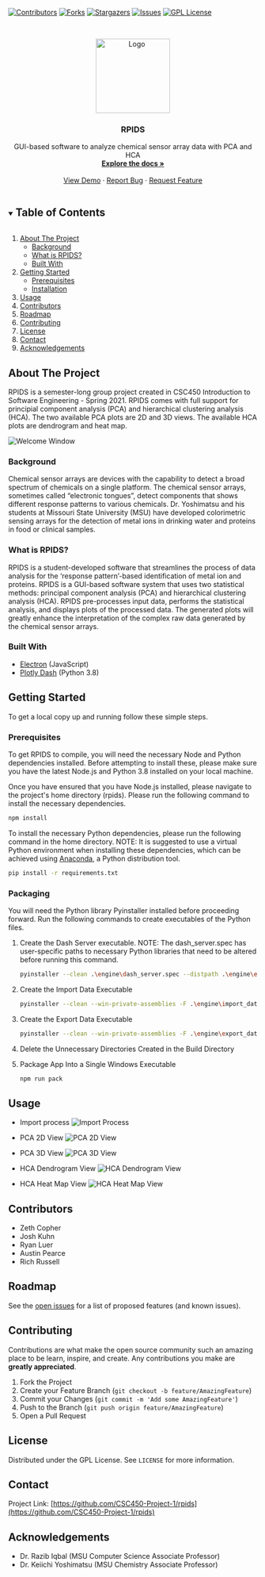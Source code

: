 [![Contributors][contributors-shield]][contributors-url]
[![Forks][forks-shield]][forks-url]
[![Stargazers][stars-shield]][stars-url]
[![Issues][issues-shield]][issues-url]
[![GPL License][license-shield]][license-url]



<!-- PROJECT LOGO -->
<br />
<p align="center">
  <a href="https://github.com/CSC450-Project-1/rpids">
    <img src="../electron/assets/img/logo.png" alt="Logo"width="auto" height="150px">
  </a>

  <h3 align="center">RPIDS</h3>

  <p align="center">
    GUI-based software to analyze chemical sensor array data with PCA and HCA 
    <br />
    <a href="https://github.com/CSC450-Project-1/rpids"><strong>Explore the docs »</strong></a>
    <br />
    <br />
    <a href="https://github.com/CSC450-Project-1/rpids">View Demo</a>
    ·
    <a href="https://github.com/CSC450-Project-1/rpids/issues">Report Bug</a>
    ·
    <a href="https://github.com/CSC450-Project-1/rpids/issues">Request Feature</a>
  </p>
</p>



<!-- TABLE OF CONTENTS -->
<details open="open">
  <summary><h2 style="display: inline-block">Table of Contents</h2></summary>
  <ol>
    <li>
      <a href="#about-the-project">About The Project</a>
      <ul>
        <li><a href="#background">Background</a></li>
        <li><a href="#what-is-rpids?">What is RPIDS?</a></li>
        <li><a href="#built-with">Built With</a></li>
      </ul>
    </li>
    <li>
      <a href="#getting-started">Getting Started</a>
      <ul>
        <li><a href="#prerequisites">Prerequisites</a></li>
        <li><a href="#installation">Installation</a></li>
      </ul>
    </li>
    <li><a href="#usage">Usage</a></li>
    <li><a href="#contributors">Contributors</a></li>
    <li><a href="#roadmap">Roadmap</a></li>
    <li><a href="#contributing">Contributing</a></li>
    <li><a href="#license">License</a></li>
    <li><a href="#contact">Contact</a></li>
    <li><a href="#acknowledgements">Acknowledgements</a></li>
  </ol>
</details>



<!-- ABOUT THE PROJECT -->
## About The Project

RPIDS is a semester-long group project created in CSC450 Introduction to Software Engineering - Spring 2021. RPIDS comes with full support for principial component analysis (PCA) and hierarchical clustering analysis (HCA). The two available PCA plots are 2D and 3D views. The available HCA plots are dendrogram and heat map.

![Welcome Window](./screenshots/welcome.png)

### Background
Chemical sensor arrays are devices with the capability to detect a broad spectrum of chemicals on a single platform. The chemical sensor arrays, sometimes called “electronic tongues”, detect components that shows different response patterns to various chemicals. Dr. Yoshimatsu and his students at Missouri State University (MSU) have developed colorimetric sensing arrays for the detection of metal ions in drinking water and proteins in food or clinical samples.  

### What is RPIDS?
RPIDS is a student-developed software that streamlines the process of data analysis for the ‘response pattern’-based identification of metal ion and proteins. RPIDS is a GUI-based software system that uses two statistical methods: principal component analysis (PCA) and hierarchical clustering analysis (HCA). RPIDS pre-processes input data, performs the statistical analysis, and displays plots of the processed data. The generated plots will greatly enhance the interpretation of the complex raw data generated by the chemical sensor arrays.


### Built With

* [Electron](https://www.electronjs.org) (JavaScript)
* [Plotly Dash](https://plotly.com/dash) (Python 3.8)



<!-- GETTING STARTED -->
## Getting Started

To get a local copy up and running follow these simple steps.

### Prerequisites

To get RPIDS to compile, you will need the necessary Node and Python dependencies installed. Before attempting to install these, please make sure you have the latest Node.js and Python 3.8 installed on your local machine.

Once you have ensured that you have Node.js installed, please navigate to the project's home directory (rpids). Please run the following command to install the necessary dependencies.

  ```sh
  npm install
  ```
To install the necessary Python dependencies, please run the following command in the home directory. NOTE: It is suggested to use a virtual Python environment when installing these dependencies, which can be achieved using [Anaconda](https://www.anaconda.com), a Python distribution tool.

  ```sh
  pip install -r requirements.txt 
  ```



### Packaging

You will need the Python library Pyinstaller installed before proceeding forward. Run the following commands to create executables of the Python files.
1. Create the Dash Server executable. NOTE: The dash_server.spec has user-specific paths to necessary Python libraries that need to be altered before running this command.
   ```sh
   pyinstaller --clean .\engine\dash_server.spec --distpath .\engine\executables
   ```
2. Create the Import Data Executable
   ```sh
   pyinstaller --clean --win-private-assemblies -F .\engine\import_data.py --distpath .\engine\executables
   ```
3. Create the Export Data Executable
   ```sh
   pyinstaller --clean --win-private-assemblies -F .\engine\export_data.py --distpath .\engine\executables
   ```
4. Delete the Unnecessary Directories Created in the Build Directory

5. Package App Into a Single Windows Executable
   ```sh
   npm run pack
   ```

## Usage

* Import process
![Import Process](./screenshots/import.png)

* PCA 2D View
![PCA 2D View](./screenshots/pca_2d.png)

* PCA 3D View
![PCA 3D View](./screenshots/pca_3d.png)

* HCA Dendrogram View
![HCA Dendrogram View](./screenshots/hca_dendrogram.png)

* HCA Heat Map View
![HCA Heat Map View](./screenshots/hca_heatmap.png)

<!-- CONTRIBUTORS -->
## Contributors

* Zeth Copher
* Josh Kuhn
* Ryan Luer
* Austin Pearce
* Rich Russell


<!-- ROADMAP -->
## Roadmap

See the [open issues](https://github.com/CSC450-Project-1/rpids/issues) for a list of proposed features (and known issues).

<!-- CONTRIBUTING -->
## Contributing

Contributions are what make the open source community such an amazing place to be learn, inspire, and create. Any contributions you make are **greatly appreciated**.

1. Fork the Project
2. Create your Feature Branch (`git checkout -b feature/AmazingFeature`)
3. Commit your Changes (`git commit -m 'Add some AmazingFeature'`)
4. Push to the Branch (`git push origin feature/AmazingFeature`)
5. Open a Pull Request


<!-- LICENSE -->
## License

Distributed under the GPL License. See `LICENSE` for more information.


<!-- CONTACT -->
## Contact

Project Link: [https://github.com/CSC450-Project-1/rpids](https://github.com/CSC450-Project-1/rpids)


<!-- ACKNOWLEDGEMENTS -->
## Acknowledgements

* Dr. Razib Iqbal (MSU Computer Science Associate Professor)
* Dr. Keiichi Yoshimatsu (MSU Chemistry Associate Professor)


<!-- MARKDOWN LINKS & IMAGES -->
<!-- https://www.markdownguide.org/basic-syntax/#reference-style-links -->
[contributors-shield]: https://img.shields.io/github/contributors/CSC450-Project-1/rpids.svg?style=for-the-badge
[contributors-url]: https://github.com/CSC450-Project-1/rpids/graphs/contributors
[forks-shield]: https://img.shields.io/github/forks/CSC450-Project-1/rpids.svg?style=for-the-badge
[forks-url]: https://github.com/CSC450-Project-1/rpids/network/members
[stars-shield]: https://img.shields.io/github/stars/CSC450-Project-1/rpids.svg?style=for-the-badge
[stars-url]: https://github.com/CSC450-Project-1/repo/stargazers
[issues-shield]: https://img.shields.io/github/issues/CSC450-Project-1/rpids.svg?style=for-the-badge
[issues-url]: https://github.com/CSC450-Project-1/rpids/issues
[license-shield]: https://img.shields.io/github/license/CSC450-Project-1/rpids.svg?style=for-the-badge
[license-url]: https://github.com/CSC450-Project-1/rpids/blob/main/docs/LICENSE.md
